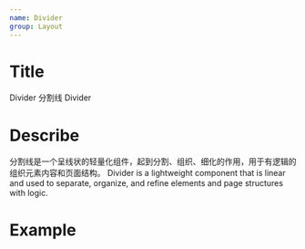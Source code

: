 ```yaml
---
name: Divider
group: Layout
---
```


# Title

Divider 分割线
Divider

# Describe

分割线是一个呈线状的轻量化组件，起到分割、组织、细化的作用，用于有逻辑的组织元素内容和页面结构。
Divider is a lightweight component that is linear and used to separate, organize, and refine elements and page structures with logic.

# Example
